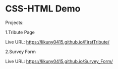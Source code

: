 # CSS-HTML Demo 

Projects:

 1.Tribute Page
 
 Live URL: https://likuny0415.github.io/FirstTribute/
 
 2.Survey Form
 
 Live URL: https://likuny0415.github.io/Survey_Form/
